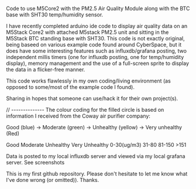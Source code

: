 
Code to use M5Core2 with the PM2.5 Air Quality Module along with the BTC base with SHT30 temp/humidity sensor.

I have recently completed arduino ide code to display air quality data on an M5Stack Core2 with attached
M5stack PM2.5 unit and sitting in the M5Stack BTC standing base with SHT30. This code is not exactly original, 
being baseed on various example code found around CyberSpace, but it does have some interesting features such
as influxdb/grafana posting, two independent millis timers (one for influxdb posting, one for temp/humidity display),
memory management and the use of a full-screen sprite to display the data in a flicker-free manner. 

This code works flawlessly in my own coding/living environment (as opposed to some/most of the example code I found).

Sharing in hopes that someone can use/hack it for their own project(s). 

// --------------
The colour coding for the filled circle is based on information I received from the Coway air purifier company:

Good (blue) → Moderate (green) → Unhealthy (yellow) → Very unhealthy (Red)
 
Good		Moderate	Unhealthy	Very Unhealthy
0-30(ug/m3)	31-80		81-150		>151

Data is posted to my local influxdb server and viewed via my local grafana server. See screenshots

This is my first github repository. Please don't hesitate to let me know what I've done wrong (or omitted)). Thanks.




